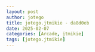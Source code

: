 ```yaml
---
layout: post
author: jotego
title: jotego.jtmikie - da8d0eb
date: 2025-02-07
categories: [Arcade, jtmikie]
tags: [jotego.jtmikie]
---
```



